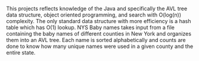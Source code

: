 This projects reflects knowledge of the Java and specifically the AVL tree data structure, object oriented programming, and search with O(log(n)) complexity. The only standard data structure with more efficiency is a hash table which has O(1) lookup. NYS Baby names takes input from a file containing the baby names of different counties in New York and organizes them into an AVL tree. Each name is sorted alphabetically and counts are done to know how many unique names were used in a given county and the entire state.
